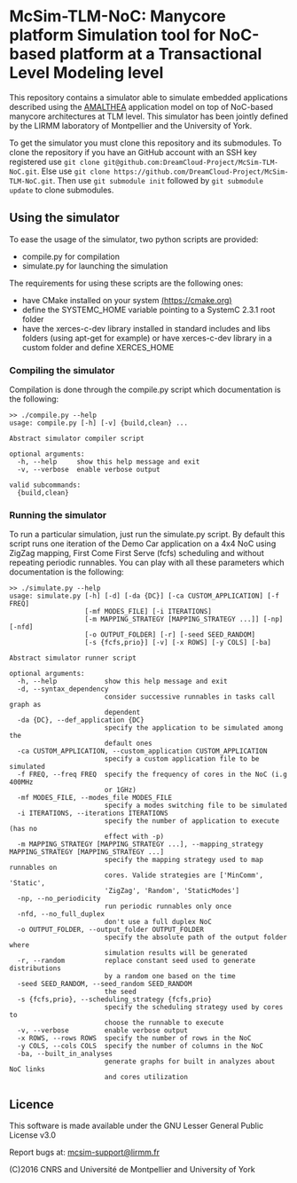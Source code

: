 # McSim-TLM-NoC: Manycore platform Simulation tool for NoC-based platform at a Transactional Level Modeling level

This repository contains a simulator able to simulate embedded applications described using
the [AMALTHEA](http://www.amalthea-project.org/) application model on top of NoC-based manycore architectures at TLM level. This simulator has been jointly defined by the LIRMM laboratory of Montpellier and the University of York. 

To get the simulator you must clone this repository and its submodules. To clone the repository if you have an GitHub account with an SSH key registered use `git clone git@github.com:DreamCloud-Project/McSim-TLM-NoC.git`. Else use `git clone https://github.com/DreamCloud-Project/McSim-TLM-NoC.git`. Then use `git submodule init` followed by `git submodule update` to clone submodules.

## Using the simulator

To ease the usage of the simulator, two python scripts are provided:  

- compile.py for compilation  
- simulate.py for launching the simulation  

The requirements for using these scripts are the following ones:  

- have CMake installed on your system [(https://cmake.org)](https://cmake.org/)
- define the SYSTEMC_HOME variable pointing to a SystemC 2.3.1 root folder
- have the xerces-c-dev library installed in standard includes and libs folders (using apt-get for example)
  or have xerces-c-dev library in a custom folder and define XERCES_HOME

### Compiling the simulator

Compilation is done through the compile.py script which documentation is the following:  

```
>> ./compile.py --help
usage: compile.py [-h] [-v] {build,clean} ...

Abstract simulator compiler script

optional arguments:
  -h, --help     show this help message and exit
  -v, --verbose  enable verbose output

valid subcommands:
  {build,clean}  
```

### Running the simulator

To run a particular simulation, just run the simulate.py script. By
default this script runs one iteration of the Demo Car application on
a 4x4 NoC using ZigZag mapping, First Come First Serve (fcfs)
scheduling and without repeating periodic runnables.  You can play
with all these parameters which documentation is the following:

```
>> ./simulate.py --help
usage: simulate.py [-h] [-d] [-da {DC}] [-ca CUSTOM_APPLICATION] [-f FREQ]
                   [-mf MODES_FILE] [-i ITERATIONS]
                   [-m MAPPING_STRATEGY [MAPPING_STRATEGY ...]] [-np] [-nfd]
                   [-o OUTPUT_FOLDER] [-r] [-seed SEED_RANDOM]
                   [-s {fcfs,prio}] [-v] [-x ROWS] [-y COLS] [-ba]

Abstract simulator runner script

optional arguments:
  -h, --help            show this help message and exit
  -d, --syntax_dependency
                        consider successive runnables in tasks call graph as
                        dependent
  -da {DC}, --def_application {DC}
                        specify the application to be simulated among the
                        default ones
  -ca CUSTOM_APPLICATION, --custom_application CUSTOM_APPLICATION
                        specify a custom application file to be simulated
  -f FREQ, --freq FREQ  specify the frequency of cores in the NoC (i.g 400MHz
                        or 1GHz)
  -mf MODES_FILE, --modes_file MODES_FILE
                        specify a modes switching file to be simulated
  -i ITERATIONS, --iterations ITERATIONS
                        specify the number of application to execute (has no
                        effect with -p)
  -m MAPPING_STRATEGY [MAPPING_STRATEGY ...], --mapping_strategy MAPPING_STRATEGY [MAPPING_STRATEGY ...]
                        specify the mapping strategy used to map runnables on
                        cores. Valide strategies are ['MinComm', 'Static',
                        'ZigZag', 'Random', 'StaticModes']
  -np, --no_periodicity
                        run periodic runnables only once
  -nfd, --no_full_duplex
                        don't use a full duplex NoC
  -o OUTPUT_FOLDER, --output_folder OUTPUT_FOLDER
                        specify the absolute path of the output folder where
                        simulation results will be generated
  -r, --random          replace constant seed used to generate distributions
                        by a random one based on the time
  -seed SEED_RANDOM, --seed_random SEED_RANDOM
                        the seed
  -s {fcfs,prio}, --scheduling_strategy {fcfs,prio}
                        specify the scheduling strategy used by cores to
                        choose the runnable to execute
  -v, --verbose         enable verbose output
  -x ROWS, --rows ROWS  specify the number of rows in the NoC
  -y COLS, --cols COLS  specify the number of columns in the NoC
  -ba, --built_in_analyses
                        generate graphs for built in analyzes about NoC links
                        and cores utilization
```

## Licence

This software is made available under the  GNU Lesser General Public License v3.0

Report bugs at: mcsim-support@lirmm.fr  

(C)2016 CNRS and Université de Montpellier and University of York  
